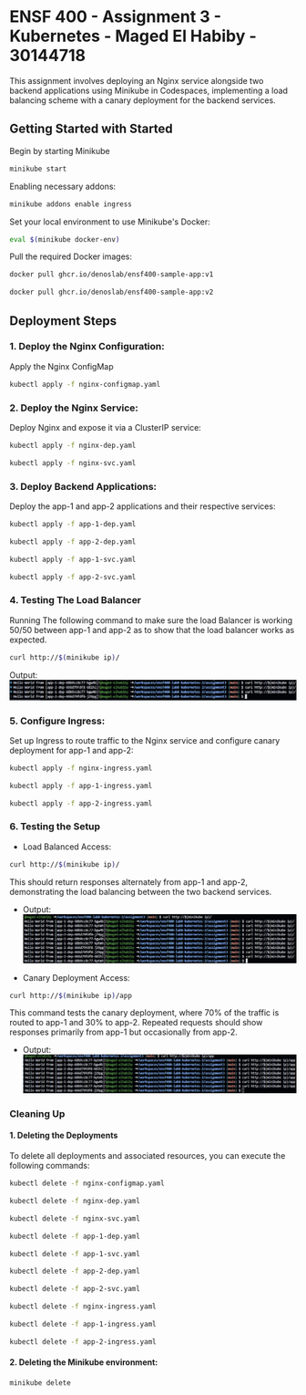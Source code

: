 # ENSF 400 - Assignment 3 - Kubernetes - Maged El Habiby - 30144718

This assignment involves deploying an Nginx service alongside two backend applications using Minikube in Codespaces, implementing a load balancing scheme with a canary deployment for the backend services.

## Getting Started with Started

Begin by starting Minikube

```bash
minikube start
```

Enabling necessary addons:
```bash
minikube addons enable ingress
```

Set your local environment to use Minikube's Docker:
```bash
eval $(minikube docker-env)
```

Pull the required Docker images:

```bash
docker pull ghcr.io/denoslab/ensf400-sample-app:v1
```

```bash
docker pull ghcr.io/denoslab/ensf400-sample-app:v2
```

## Deployment Steps
### 1. Deploy the Nginx Configuration:
Apply the Nginx ConfigMap
```bash
kubectl apply -f nginx-configmap.yaml
```
### 2. Deploy the Nginx Service:
Deploy Nginx and expose it via a ClusterIP service:
```bash
kubectl apply -f nginx-dep.yaml
```
```bash
kubectl apply -f nginx-svc.yaml
```

### 3. Deploy Backend Applications:
Deploy the app-1 and app-2 applications and their respective services:
```bash
kubectl apply -f app-1-dep.yaml
```
```bash
kubectl apply -f app-2-dep.yaml
```
```bash
kubectl apply -f app-1-svc.yaml
```
```bash
kubectl apply -f app-2-svc.yaml
```

### 4. Testing The Load Balancer
Running The following command to make sure the load Balancer is working 50/50 between app-1 and app-2 as to show that the load balancer works as expected.
```bash
curl http://$(minikube ip)/ 
```
Output:
![Load Balanced Access](output1.png)

### 5. Configure Ingress:
Set up Ingress to route traffic to the Nginx service and configure canary deployment for app-1 and app-2:
```bash
kubectl apply -f nginx-ingress.yaml
```
```bash
kubectl apply -f app-1-ingress.yaml
```
```bash
kubectl apply -f app-2-ingress.yaml
```

### 6. Testing the Setup

* Load Balanced Access:
```bash
curl http://$(minikube ip)/
```
This should return responses alternately from app-1 and app-2, demonstrating the load balancing between the two backend services.

* Output:
![Load Balanced Access](output2.png)

* Canary Deployment Access:
```bash
curl http://$(minikube ip)/app
```
This command tests the canary deployment, where 70% of the traffic is routed to app-1 and 30% to app-2. Repeated requests should show responses primarily from app-1 but occasionally from app-2.

* Output: 
![Canary Deployment Access](Output3.png)

### Cleaning Up
#### 1. Deleting the Deployments
To delete all deployments and associated resources, you can execute the following commands:

```bash
kubectl delete -f nginx-configmap.yaml
```

```bash
kubectl delete -f nginx-dep.yaml
```

```bash
kubectl delete -f nginx-svc.yaml
```

```bash
kubectl delete -f app-1-dep.yaml
```

```bash
kubectl delete -f app-1-svc.yaml
```

```bash
kubectl delete -f app-2-dep.yaml
```

```bash
kubectl delete -f app-2-svc.yaml
```

```bash
kubectl delete -f nginx-ingress.yaml
```

```bash
kubectl delete -f app-1-ingress.yaml
```

```bash
kubectl delete -f app-2-ingress.yaml
```

#### 2. Deleting the Minikube environment:
```bash
minikube delete
```